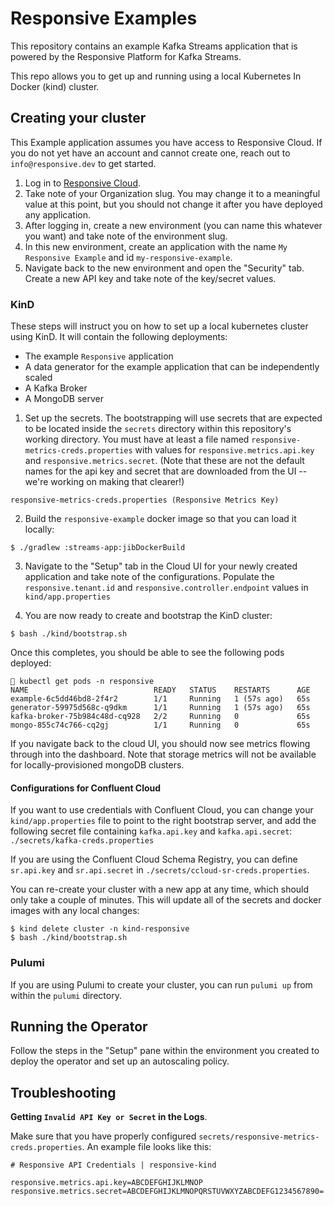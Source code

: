# Responsive Examples

This repository contains an example Kafka Streams application that is powered
by the Responsive Platform for Kafka Streams. 

This repo allows you to get up and running using a local Kubernetes In Docker
(kind) cluster.

## Creating your cluster

This Example application assumes you have access to Responsive Cloud. If you do not
yet have an account and cannot create one, reach out to `info@responsive.dev` to get
started.

1. Log in to [Responsive Cloud](https://cloud.responsive.dev). 
2. Take note of your Organization slug. You may change it to a meaningful value at this point, but
   you should not change it after you have deployed any application.
3. After logging in, create a new environment (you can name this whatever you want) and take note of
   the environment slug.
4. In this new environment, create an application with the name `My Responsive Example` and id
   `my-responsive-example`.
5. Navigate back to the new environment and open the "Security" tab. Create a new API key and take
   note of the key/secret values.

### KinD

These steps will instruct you on how to set up a local kubernetes cluster using KinD. 
It will contain the following deployments:
- The example `Responsive` application
- A data generator for the example application that can be independently scaled
- A Kafka Broker
- A MongoDB server

1. Set up the secrets. The bootstrapping will use secrets that are expected to be located inside
   the `secrets` directory within this repository's working directory. You must have at least a
   file named `responsive-metrics-creds.properties` with values for `responsive.metrics.api.key`
   and `responsive.metrics.secret`. (Note that these are not the default names for the api key and
   secret that are downloaded from the UI -- we're working on making that clearer!)

```
responsive-metrics-creds.properties (Responsive Metrics Key)
```

2. Build the `responsive-example` docker image so that you can load it locally:

```
$ ./gradlew :streams-app:jibDockerBuild
```

3. Navigate to the "Setup" tab in the Cloud UI for your newly created application and
   take note of the configurations. Populate the `responsive.tenant.id` and 
   `responsive.controller.endpoint` values in `kind/app.properties`

4. You are now ready to create and bootstrap the KinD cluster:
```
$ bash ./kind/bootstrap.sh
```

Once this completes, you should be able to see the following pods deployed:
```
 kubectl get pods -n responsive
NAME                            READY   STATUS    RESTARTS      AGE
example-6c5dd46bd8-2f4r2        1/1     Running   1 (57s ago)   65s
generator-59975d568c-q9dkm      1/1     Running   1 (57s ago)   65s
kafka-broker-75b984c48d-cq928   2/2     Running   0             65s
mongo-855c74c766-cq2gj          1/1     Running   0             65s
```

If you navigate back to the cloud UI, you should now see metrics flowing through into the dashboard.
Note that storage metrics will not be available for locally-provisioned mongoDB clusters.

#### Configurations for Confluent Cloud

If you want to use credentials with Confluent Cloud, you can change your `kind/app.properties`
file to point to the right bootstrap server, and add the following secret file containing
`kafka.api.key` and `kafka.api.secret`: `./secrets/kafka-creds.properties`

If you are using the Confluent Cloud Schema Registry, you can define `sr.api.key` and
`sr.api.secret` in `./secrets/ccloud-sr-creds.properties`.

You can re-create your cluster with a new app at any time, which should only take a couple of
minutes. This will update all of the secrets and docker images with any local changes:

```
$ kind delete cluster -n kind-responsive
$ bash ./kind/bootstrap.sh
```

### Pulumi

If you are using Pulumi to create your cluster, you can run `pulumi up` from within the 
`pulumi` directory.

## Running the Operator

Follow the steps in the "Setup" pane within the environment you created to deploy the operator and
set up an autoscaling policy.

## Troubleshooting

**Getting `Invalid API Key or Secret` in the Logs**. 

Make sure that you have properly configured `secrets/responsive-metrics-creds.properties`. An
example file looks like this:
```properties
# Responsive API Credentials | responsive-kind

responsive.metrics.api.key=ABCDEFGHIJKLMNOP
responsive.metrics.secret=ABCDEFGHIJKLMNOPQRSTUVWXYZABCDEFG1234567890=
```